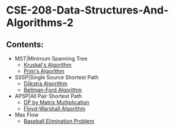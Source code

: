 # CSE-208-Data-Structures-And-Algorithms-2

## Contents:
- MST|Minimum Spanning Tree
  - [Kruskal's Algorithm](/w-3/offline/kruskals.cpp)
  - [Prim's Algorithm](/w-3/offline/prims.cpp)
- SSSP|Single Source Shortest Path
  - [Djikstra Algorithm](/w-4/offline/djikstra.cpp)
  - [Bellman-Ford Algorithm](/w-4/offline/bellman_ford.cpp)
- APSP|All Pair Shortest Path
  - [DP by Matrix Multiplication](/w-5/offline/matrix_multiplication.cpp)
  - [Floyd-Warshall Algorithm](/w-5/offline/floyd_warshall.cpp)
- Max Flow
  - [Baseball Elimination Problem](/w-6/offline/baseball_elimination.cpp)
